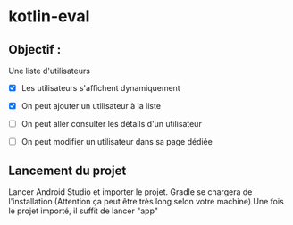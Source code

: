 # kotlin-eval

## Objectif :
Une liste d'utilisateurs

- [x] Les utilisateurs s'affichent dynamiquement

- [x] On peut ajouter un utilisateur à la liste

- [ ] On peut aller consulter les détails d'un utilisateur

- [ ] On peut modifier un utilisateur dans sa page dédiée

## Lancement du projet
Lancer Android Studio et importer le projet. Gradle se chargera de l'installation (Attention ça peut être très long selon votre machine)
Une fois le projet importé, il suffit de lancer "app"
